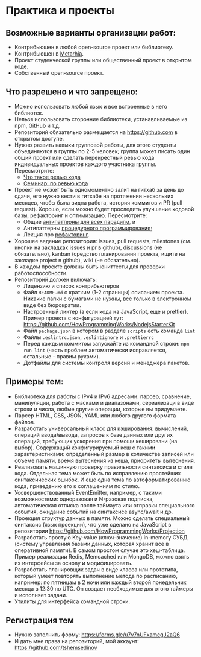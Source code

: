 # Практика и проекты

## Возможные варианты организации работ:

- Контрибьюшен в любой open-source проект или библиотеку.
- Контрибьюшен в [Metarhia](https://github.com/metarhia).
- Проект студенческой группы или общественный проект в открытом коде.
- Собственный open-source проект.

## Что разрешено и что запрещено:

- Можно использовать любой язык и все встроенные в него библиотек.
- Нельзя использовать сторонние библиотеки, устанавливаемые из npm, GitHub и т.д.
- Репозиторий обязательно размещается на https://github.com в открытом доступе.
- Нужно развить навыки групповой работы, для этого студенты объединяются в группы
по 2-5 человек; группа может писать один общий проект или сделать перекрестный
ревью кода индивидуальных проектов каждого участника группы. Пересмотрите:
  - [Что такое ревью кода](https://youtu.be/EKL6NiIQ6ZU)
  - [Семинар: по ревью кода](https://youtu.be/AgH4OAKbmkM)
- Проект не может быть одномоментно залит на гитхаб за день до сдачи, его нужно
вести в гитхабе на протяжении нескольких месяцев, чтобы была видна работа,
история коммитов и PR (pull request). Хорошо, если можно будет проследить
улучшение кодовой базы, рефакторинг и оптимизацию. Пересмотрите:
  - Общие [антипаттерны для всех парадигм](https://youtu.be/NMUsUiFokr4), и
  - Антипаттерны [процедурного программирования](https://youtu.be/cTv7V22mkwE);
  - Лекция про [рефакторинг](https://youtu.be/z73wmpdweQ4).
- Хорошее ведение репозитория: issues, pull requests, milestones (см. кнопки на
закладках issues и pr в github), discussions (не обязательно), kanban (средство
планирования проекта, ищите на закладке project в github), wiki (не обязательно).
- В каждом проекте должны быть юниттесты для проверки работоспособности.
- Репозиторий должен включать:
  - Лицензию и список контрибьютеров
  - Файл `README.md` с кратким (1-2 страницы) описанием проекта. Никакие папки
  с бумагами не нужны, все только в электронном виде без бюрократии.
  - Настроенный линтер (а если кода на JavaScript, еще и prettier). Пример проекта
  с конфигурацией тут: https://github.com/HowProgrammingWorks/NodejsStarterKit
  - Файл `package.json` в котором в разделе `scripts` есть команда `lint`
  - Файлы `.eslintrc.json`, `.eslintignore` и `.prettierrc`
  - Перед каждым коммитом запускайте из командной строки: `npm run lint`
  (часть проблем автоматически исправляется, остальные - правим руками).
  - Дотфайлы для системы контроля версий и менеджера пакетов.

## Примеры тем:

- Библиотека для работы с IPv4 и IPv6 адресами: парсер, сравнение, манипуляции,
работа с масками и диапазонами, сериализаци в виде строки и числа, любые другие
операции, которые вы придумаете.
- Парсер HTML, CSS, JSON, YAML или любого другого формата файлов.
- Разработать универсальный класс для кэширования: вычислений, операций
ввода/вывода, запросов к базе данных или других операций, требующих ускорения при
помощи кешировани (на выбор). Содержащий конфигурируемый кеш с такими
характеристиками: определенный размер в количестве записей или объеме памяти,
время вытеснения из кеша, приоритеты вытеснения.
- Реализовать машинную проверку правильности синтаксиса и стиля кода. Отдельная
тема может быть по исправлению простейших синтаксических ошибок. И еще одна тема
по автоформатированию кода, приведению его к соглашениям по стилю.
- Усовершенствованный EventEmitter, например, с такими возможностями: одноразовая
и N-разовая подписка, автоматическая отписка после таймаута или отправки
специального события, ожидание событий на синтаксисе async/await и др.
- Проекция структур данных в памяти. Можно сделать специальный синтаксис (язык
проекции), что уже сделано на JavaScript в репозитории
https://github.com/HowProgrammingWorks/Projection
- Разработать простую Key-value (ключ-значение) in-memory СУБД (систему
управления базами данных, которая хранит все в оперативной памяти). В самом
простом случае это хеш-таблица. Пример реализации Redis, Memcached или MongoDB,
можно взять их интерфейсы за основу и модифицировать.
- Разработать планировщик задач в виде класса или прототипа, который умеет
повторять выполнение метода по расписанию, например: по пятницам в 2 ночи или
каждый второй понедельник месяца в 12:30 по UTC. Он создает необходимые для этого
таймеры и исполняет задачи.
- Утилиты для интерфейса командной строки.

## Регистрация тем

- Нужно заполнить форму: https://forms.gle/u7v7nUFxamcgJ2aQ6
- И дать мне права на репозиторий, мой аккаунт: https://github.com/tshemsedinov
